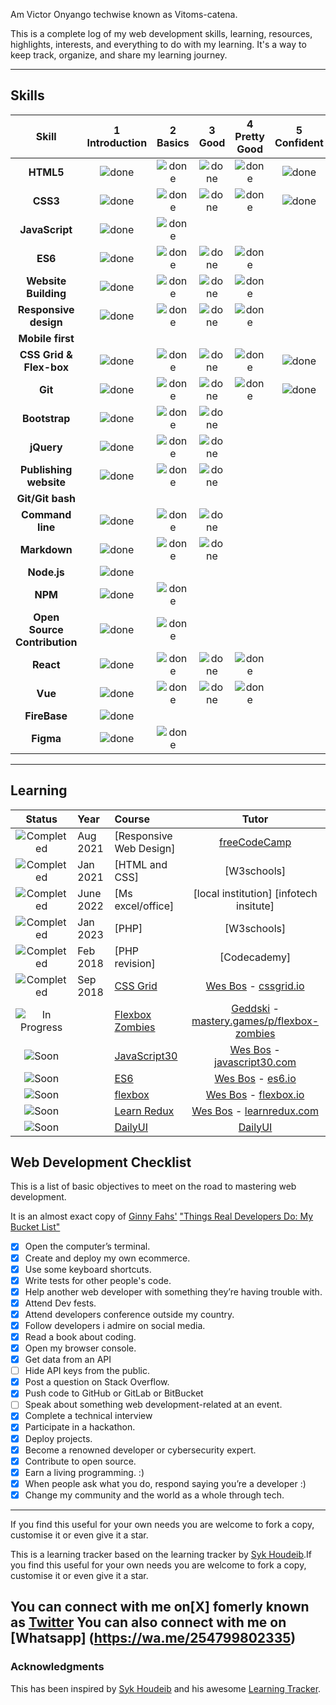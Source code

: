 Am Victor Onyango techwise known as Vitoms-catena.

This is a  complete log of my web development skills, learning, resources, highlights, interests, and everything to do with my learning. It's a way to keep track, organize, and share my learning journey.

---

## Skills

[done]: https://user-images.githubusercontent.com/29199184/32275438-8385f5c0-bf0b-11e7-9406-42265f71e2bd.png 'Done'

|            Skill             | 1<br>Introduction |  2<br>Basics  |   3<br>Good   | 4<br>Pretty Good | 5<br>Confident | 6<br>Awesome  |
| :--------------------------: | :---------------: | :-----------: | :-----------: | :--------------: | :------------: | :-----------: |
|          **HTML5**           |   ![done][done]   | ![done][done] | ![done][done] |  ![done][done]   | ![done][done]  | ![done][done] |
|           **CSS3**           |   ![done][done]   | ![done][done] | ![done][done] |  ![done][done]   | ![done][done]  | ![done][done] |
|        **JavaScript**        |   ![done][done]   | ![done][done] |               |                  |                |               |
|           **ES6**            |   ![done][done]   | ![done][done] | ![done][done] |  ![done][done]   |                |               |
|     **Website Building**     |   ![done][done]   | ![done][done] | ![done][done] |  ![done][done]   |                |               |
|    **Responsive design**     |   ![done][done]   | ![done][done] | ![done][done] |  ![done][done]   |                |               |
|       **Mobile first**       |                   |               |               |                  |                |               |
|   **CSS Grid & Flex-box**    |   ![done][done]   | ![done][done] | ![done][done] |  ![done][done]   | ![done][done]  |               |
|           **Git**            |   ![done][done]   | ![done][done] | ![done][done] |  ![done][done]   | ![done][done]  |  ![done][done]             |
|        **Bootstrap**         |   ![done][done]   | ![done][done] | ![done][done] |                  |                |               |
|          **jQuery**          |   ![done][done]   | ![done][done] | ![done][done] |                  |                |               |
|    **Publishing website**    |   ![done][done]   | ![done][done] | ![done][done] |                  |                |               |
|       **Git/Git bash**       |                   |               |                 |                |                |
|       **Command line**       |   ![done][done]   | ![done][done] | ![done][done] |                  |                |               |
|         **Markdown**         |   ![done][done]   | ![done][done] | ![done][done] |                  |                |               |
|         **Node.js**          |   ![done][done]   |               |               |                  |                |               |
|           **NPM**            |   ![done][done]   | ![done][done] |               |                  |                |               |
| **Open Source Contribution** |   ![done][done]   | ![done][done] |               |                  |                |               |
|          **React**           |   ![done][done]   | ![done][done] | ![done][done] |  ![done][done]   |                |               |
|           **Vue**            |   ![done][done]   | ![done][done] | ![done][done] |  ![done][done]   |                |               |
|         **FireBase**         |   ![done][done]   |               |               |                  |                |               |
|          **Figma**           |   ![done][done]   | ![done][done] |               |                  |                |               |

---

## Learning

[//]: # 'Status images'
[completed]: https://user-images.githubusercontent.com/29199184/32275438-8385f5c0-bf0b-11e7-9406-42265f71e2bd.png 'Completed'
[in progress]: https://user-images.githubusercontent.com/29199184/34462881-7305ddac-ee4d-11e7-9b57-589424820da4.png 'In Progress'
[soon]: https://user-images.githubusercontent.com/29199184/34462916-d5c37bd4-ee4d-11e7-9f4a-d57f2243281b.png 'Soon'

|           Status            | Year     | Course                               |                     Tutor                     |
| :-------------------------: | :------- | :----------------------------------- | :-------------------------------------------: |
|   ![Completed][completed]   | Aug 2021 | [Responsive Web Design]              |                [freeCodeCamp]                 |
|   ![Completed][completed]   | Jan 2021 | [HTML and CSS]                       |                   [W3schools]                 |
|   ![Completed][completed]   | June 2022|   [Ms excel/office]                  |  [local institution] [infotech insitute]      |
|   ![Completed][completed]   | Jan 2023 |       [PHP]                          |                  [W3schools]                  |
|   ![Completed][completed]   | Feb 2018 |        [PHP revision]                |                         [Codecademy]          |
|   ![Completed][completed]   | Sep 2018 | [CSS Grid]                           |           [Wes Bos] - [cssgrid.io]            |
| ![In Progress][in progress] |          | [Flexbox Zombies]                    | [Geddski] - [mastery.games/p/flexbox-zombies] |
|        ![Soon][soon]        |          | [JavaScript30]                       |        [Wes Bos] - [javascript30.com]         |
|        ![Soon][soon]        |          | [ES6]                                |             [Wes Bos] - [es6.io]              |
|        ![Soon][soon]        |          | [flexbox]                            |           [Wes Bos] - [flexbox.io]            |
|        ![Soon][soon]        |          | [Learn Redux]                        |         [Wes Bos] - [learnredux.com]          |
|        ![Soon][soon]        |          | [DailyUI]                            |                   [DailyUI]                   |

[//]: # 'Reference links to courses'
[react for beginners]: https://www.reactforbeginners.com
[front end web developer nanodegree]: https://in.udacity.com/course/front-end-web-developer-nanodegree--nd001/
[dailyui]: http://www.dailyui.co/
[flexbox]: https://www.flexbox.io
[css grid]: https://www.cssgrid.io
[es6]: https://www.es6.io
[front end development]: https://www.freecodecamp.org/ritikpatni
[google developer challenge scholarship]: https://www.udacity.com/google-scholarships
[javascript30]: https://javascript30.com/
[learn css grid]: https://scrimba.com/g/gR8PTE
[learn css variables]: https://scrimba.com/p/ppYrcJ
[learn redux]: https://learnredux.com
[flexbox zombies]: https://mastery.games/p/flexbox-zombies
[//]: # 'Reference links to tutors'
[freecodecamp]: https://www.freecodecamp.org
[udacity]: https://www.udacity.com
[wes bos]: https://twitter.com/wesbos
[geddski]: https://twitter.com/geddski
[per harald borgen]: https://twitter.com/perborgen
[scrimba]: https://scrimba.com/
[learnredux.com]: https://learnredux.com
[javascript30.com]: https://javascript30.com
[cssgrid.io]: https://cssgrid.io
[es6.io]: https://es6.io
[flexbox.io]: https://flexbox.io
[reactforbeginners.com]: https://reactforbeginners.com
[mastery.games/p/flexbox-zombies]: https://mastery.games/p/flexbox-zombies

## Web Development Checklist

This is a list of basic objectives to meet on the road to mastering web development.

It is an almost exact copy of [Ginny Fahs'](https://twitter.com/ginnyfahs) ["Things Real Developers Do: My Bucket List"](https://blog.prototypr.io/wondering-if-youre-a-real-developer-yet-try-making-a-bucket-list-281275482155)

- [x] Open the computer’s terminal. <achieved>
- [x] Create and deploy my own ecommerce.
- [x] Use some keyboard shortcuts.<Achieved>
- [x] Write tests for other people's code.
- [x] Help another web developer with something they’re having trouble with.
- [x] Attend Dev fests.
- [x] Attend developers conference outside my country.
- [x] Follow developers i admire on social media.
- [x] Read a book about coding.
- [x] Open my browser console.
- [x] Get data from an API
- [ ] Hide API keys from the public.
- [x] Post a question on Stack Overflow.
- [x] Push code to GitHub or GitLab or BitBucket <doing it>
- [ ] Speak about something web development-related at an event.
- [x] Complete a technical interview
- [x] Participate in a hackathon.
- [x] Deploy projects.
- [x] Become a renowned  developer or cybersecurity expert.
- [x] Contribute to open source.
- [x] Earn a living programming. :)
- [x] When people ask what you do, respond saying you’re a developer :)
- [X] Change my community and the world as a whole through tech.
---

If you find this useful for your own needs you are welcome to fork a copy, customise it or even give it a star.

This is a learning tracker based on the learning tracker by [Syk Houdeib](https://github.com/Syknapse/My-Learning-Tracker).If you find this useful for your own needs you are welcome to fork a copy, customise it or even give it a star.

**You can connect with me on[X] fomerly known as [Twitter](https://twitter.com/Afrikaan_dream?t=UPyGoHBhFTYN3oVLnrjoyw&s=09)**
**You can also connect with me on [Whatsapp] (https://wa.me/254799802335)**
---

### Acknowledgments

This has been inspired by [Syk Houdeib](https://github.com/Syknapse) and his awesome [Learning Tracker](https://github.com/Syknapse/My-Learning-Tracker).
